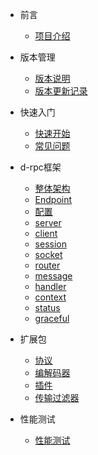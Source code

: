 * 前言

    * [项目介绍](README.md)

* 版本管理

    * [版本说明](versions.md)
    * [版本更新记录](changelog.md)

* 快速入门

    * [快速开始](overview.md)
    * [常见问题](questions.md)
    

* d-rpc框架

    * [整体架构](drpc/diagram.md)
    * [Endpoint](drpc/endpoint.md)
    * [配置](drpc/config.md)
    * [server](drpc/server.md)
    * [client](drpc/client.md)
    * [session](drpc/session.md)
    * [socket](drpc/socket.md)
    * [router](drpc/router.md)
    * [message](drpc/message.md)
    * [handler](drpc/handler.md)
    * [context](drpc/context.md)
    * [status](drpc/status.md)
    * [graceful](drpc/graceful.md)
    

* 扩展包

  * [协议](drpc/proto.md)
  * [编解码器](drpc/codec.md)
  * [插件](drpc/plugin.md)
  * [传输过滤器](drpc/tfilter.md)


* 性能测试

  * [性能测试](benchmark.md)


  